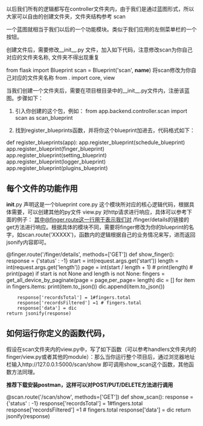 以后我们所有的逻辑都写在controller文件夹内，由于我们是通过蓝图形式，所以大家可以自由的创建文件夹，文件夹结构参考 scan

一个蓝图就相当于我们以后的一个功能模块。类似于我们应用的左侧菜单栏的一个按钮。


创建文件后，需要修改__init__.py 文件，加入如下代码，注意修改scan为你自己对应的文件夹名称, 文件夹不得出现重复

from flask import Blueprint
scan = Blueprint('scan', __name__)  将scan修改为你自己对应的文件夹名称
from . import core, view

当我们创建一个文件夹后，需要在项目根目录中的__init__.py文件内，注册该蓝图。步骤如下：
1. 引入你创建的这个包，例如：
from app.backend.controller.scan import scan as scan_blueprint

2. 找到register_blueprints函数，并将你这个blueprint加进去，代码格式如下：

def register_blueprints(app):
    app.register_blueprint(schedule_blueprint)
    app.register_blueprint(finger_blueprint)
    app.register_blueprint(setting_blueprint)
    app.register_blueprint(logger_blueprint)
    app.register_blueprint(plugins_blueprint)


## 每个文件的功能作用
__init__.py 声明这是一个blueprint
core.py 这个模块所对应的核心逻辑代码，根据具体需要，可以创建其他的py文件
view.py 对http请求进行响应，具体可以参考下面的例子： 其中@finger.route这一行用于表示我们对 /finger/details的链接的get方法进行响应。根据具体的模块不同，需要将finger修改为你的blueprint的名字，如scan.route('XXXXX')，函数内的逻辑根据自己的业务情况来写，进而返回jsonify内容即可。

@finger.route('/finger/details', methods=['GET'])
def show_finger():
    response = {'status' : -1}
    start = int(request.args.get('start'))
    length = int(request.args.get('length'))
    page = int(start / length  + 1)
    # print(length)
    # print(page)
    if start is not None and length is not None:
        fingers = get_all_device_by_paginate(page = page,per_page= length)
        dic = []
        for item in fingers.items:
            print(item.to_json())
            dic.append(item.to_json())
            
        response['recordsTotal'] = 1#fingers.total
        response['recordsFiltered'] =1 # fingers.total
        response['data'] = dic
    return jsonify(response)

## 如何运行你定义的函数代码，
假设在scan文件夹内的view.py中，写了如下函数（可以参考handlers文件夹内的finger/view.py或者其他的module）：那么当你运行整个项目后，通过浏览器地址栏输入http://127.0.0.1:5000/scan/show 即可调用show_scan这个函数，其他函数方法同理。

**推荐下载安装postman，这样可以对POST/PUT/DELETE方法进行调用**

@scan.route('/scan/show', methods=['GET'])
def show_scan():
    response = {'status' : -1}
    response['recordsTotal'] = 1#fingers.total
    response['recordsFiltered'] =1 # fingers.total
    response['data'] = dic
    return jsonify(response)
